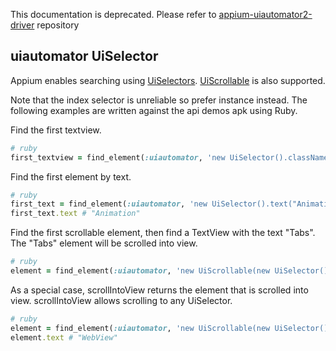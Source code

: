 This documentation is deprecated. Please refer to [appium-uiautomator2-driver](https://github.com/appium/appium-uiautomator2-driver) repository

## uiautomator UiSelector

Appium enables searching using [UiSelectors](http://developer.android.com/reference/android/support/test/uiautomator/UiSelector.html).
[UiScrollable](http://developer.android.com/reference/android/support/test/uiautomator/UiScrollable.html)
is also supported.

Note that the index selector is unreliable so prefer instance instead. The
following examples are written against the api demos apk using Ruby.


Find the first textview.

```ruby
# ruby
first_textview = find_element(:uiautomator, 'new UiSelector().className("android.widget.TextView").instance(0)');
```

Find the first element by text.

```ruby
# ruby
first_text = find_element(:uiautomator, 'new UiSelector().text("Animation")')
first_text.text # "Animation"
```

Find the first scrollable element, then find a TextView with the text "Tabs".
The "Tabs" element will be scrolled into view.

```ruby
# ruby
element = find_element(:uiautomator, 'new UiScrollable(new UiSelector().scrollable(true).instance(0)).getChildByText(new UiSelector().className("android.widget.TextView"), "Tabs")')
```

As a special case, scrollIntoView returns the element that is scrolled into view.
scrollIntoView allows scrolling to any UiSelector.

```ruby
# ruby
element = find_element(:uiautomator, 'new UiScrollable(new UiSelector().scrollable(true).instance(0)).scrollIntoView(new UiSelector().text("WebView").instance(0));')
element.text # "WebView"
```
